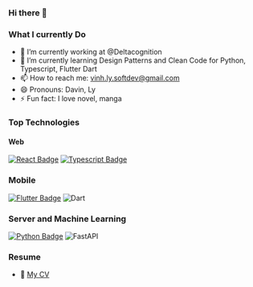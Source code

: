 ### Hi there 👋

### What I currently Do


- 🔭 I’m currently working at @Deltacognition
- 🌱 I’m currently learning Design Patterns and Clean Code for Python, Typescript, Flutter Dart
- 📫 How to reach me: vinh.ly.softdev@gmail.com
- 😄 Pronouns: Davin, Ly
- ⚡ Fun fact: I love novel, manga

### Top Technologies

#### Web
[![React Badge](https://img.shields.io/badge/-React-61DBFB?style=for-the-badge&labelColor=black&logo=react&logoColor=61DBFB)](#)   [![Typescript Badge](https://img.shields.io/badge/-Typescript-007acc?style=for-the-badge&labelColor=black&logo=typescript&logoColor=007acc)](#) 

### Mobile
[![Flutter Badge](https://img.shields.io/badge/Flutter-%2302569B.svg?style=for-the-badge&logo=Flutter&logoColor=white)](#) ![Dart](https://img.shields.io/badge/dart-%230175C2.svg?style=for-the-badge&logo=dart&logoColor=white)

### Server and Machine Learning
[![Python Badge](https://img.shields.io/badge/python-3670A0?style=for-the-badge&logo=python&logoColor=ffdd54)](#) ![FastAPI](https://img.shields.io/badge/FastAPI-005571?style=for-the-badge&logo=fastapi)


### Resume
- 📎 [My CV](https://github.com/davin-softdev/davin-softdev/blob/main/resume/TheVinhLy_2023_CV.pdf)
  
<!--
**davin-softdev/davin-softdev** is a ✨ _special_ ✨ repository because its `README.md` (this file) appears on your GitHub profile.

Here are some ideas to get you started:

- 🔭 I’m currently working on ...
- 🌱 I’m currently learning ...
- 👯 I’m looking to collaborate on ...
- 🤔 I’m looking for help with ...
- 💬 Ask me about ...
- 📫 How to reach me: ...
- 😄 Pronouns: ...
- ⚡ Fun fact: ...
-->
